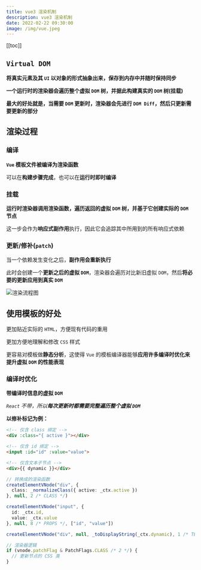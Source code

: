 ```yaml
---
title: vue3 渲染机制
description: vue3 渲染机制
date: 2022-02-22 09:30:00
image: /img/vue.jpeg
---
```


[[toc]]

## `Virtual DOM`

**将真实元素及其 `UI` 以对象的形式抽象出来，保存到内存中并随时保持同步**

**一个运行时的渲染器会遍历整个虚拟 `DOM` 树，并据此构建真实的 `DOM` 树(挂载)**

<n-alert type="info">**最大的好处就是，当需要 `DOM` 更新时，渲染器会先进行 `DOM Diff`，然后只更新需要更新的部分**</n-alert>

## 渲染过程

### 编译

**`Vue` 模板文件被编译为渲染函数**

可以在**构建步骤完成**，也可以在**运行时即时编译**

### 挂载

**运行时渲染器调用渲染函数，遍历返回的虚拟 `DOM` 树，并基于它创建实际的 `DOM` 节点**

这一步会作为**响应式副作用**执行，因此它会追踪其中所用到的所有响应式依赖

### 更新/修补(`patch`)

当一个依赖发生变化之后，**副作用会重新执行**

此时会创建一个**更新之后的虚拟 `DOM`**，渲染器会遍历对比新旧虚拟 `DOM`，然后**将必要的更新应用到真实 `DOM`**

![渲染流程图](/img/render-pipeline.png)

## 使用模板的好处

更加贴近实际的 `HTML`，方便现有代码的重用

更加方便地理解和修改 `CSS` 样式

更容易对模板做**静态分析**，这使得 `Vue` 的模板编译器能够**应用许多编译时优化来提升虚拟 `DOM` 的性能表现**

### 编译时优化

**带编译时信息的虚拟 `DOM`**

*`React` 不带，所以**每次更新时都需要完整遍历整个虚拟 `DOM`***

**以修补标记为例：**

```html
<!-- 仅含 class 绑定 -->
<div :class="{ active }"></div>

<!-- 仅含 id 绑定 -->
<input :id="id" :value="value">

<!-- 仅含文本子节点 -->
<div>{{ dynamic }}</div>
```

```ts
// 转换成的渲染函数
createElementVNode("div", {
  class: _normalizeClass({ active: _ctx.active })
}, null, 2 /* CLASS */)

createElementVNode("input", {
  id: _ctx.id,
  value: _ctx.value
}, null, 8 /* PROPS */, ["id", "value"])

createElementVNode("div", null, _toDisplayString(_ctx.dynamic), 1 /* TEXT */)
```

```ts
// 渲染器逻辑
if (vnode.patchFlag & PatchFlags.CLASS /* 2 */) {
  // 更新节点的 CSS 类
}
```